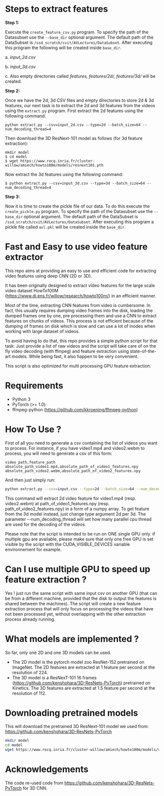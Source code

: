 # Steps to extract features

**Step 1:**

Execute the `create_feature_csv.py` program. To specify the path of the Datasubset use the `--base_dir` optional argument. The default path of the DataSubset is `/ssd_scratch/cvit/AVLectures/DataSubset`. After executing this program the following will be created inside `base_dir`.

a. *input_2d.csv*

b. *input_3d.csv*

c. Also empty directories called *features, features/2d/, features/3d/* will be created.

**Step 2:**

Once we have the 2d, 3d CSV files and empty directories to store 2d & 3d features, our next task is to extract the 2d and 3d features from the videos using the `extract.py` program.
First extract the 2d features using the following command:
```
python extract.py --csv=input_2d.csv --type=2d --batch_size=64 --num_decoding_thread=4
```
Then download the 3D ResNext-101 model as follows (for 3d feature extraction):

```
mkdir model
$ cd model
$ wget https://www.rocq.inria.fr/cluster-willow/amiech/howto100m/models/resnext101.pth
```
Now extract the 3d features using the following command:
```
$ python extract.py --csv=input_3d.csv --type=3d --batch_size=64 --num_decoding_thread=4
```

**Step 3:**

Now it is time to create the pickle file of our data. To do this execute the `create_pickle.py` program. To specify the path of the Datasubset use the `--base_dir` optional argument. The default path of the DataSubset is `/ssd_scratch/cvit/AVLectures/DataSubset`. After executing this program a pickle file called `avl.pkl` will be created inside the `base_dir`.

# Fast and Easy to use video feature extractor

This repo aims at providing an easy to use and efficient code for extracting
video features using deep CNN (2D or 3D).

It has been originally designed to extract video features for the large scale video dataset HowTo100M (https://www.di.ens.fr/willow/research/howto100m/) in an efficient manner.


Most of the time, extracting CNN features from video is cumbersome.
In fact, this usually requires dumping video frames into the disk, loading the dumped frames one
by one, pre processing them and use a CNN to extract features on chunks of videos.
This process is not efficient because of the dumping of frames on disk which is
slow and can use a lot of inodes when working with large dataset of videos.

To avoid having to do that, this repo provides a simple python script for that task: Just provide a list of raw videos and the script will take care of on the fly video decoding (with ffmpeg) and feature extraction using state-of-the-art models. While being fast, it also happen to be very convenient.

This script is also optimized for multi processing GPU feature extraction.


# Requirements
- Python 3
- PyTorch (>= 1.0)
- ffmpeg-python (https://github.com/kkroening/ffmpeg-python)

# How To Use ?

First of all you need to generate a csv containing the list of videos you
want to process. For instance, if you have video1.mp4 and video2.webm to process,
you will need to generate a csv of this form:

```
video_path,feature_path
absolute_path_video1.mp4,absolute_path_of_video1_features.npy
absolute_path_video2.webm,absolute_path_of_video2_features.npy
```

And then just simply run:

```sh
python extract.py --csv=input.csv --type=2d --batch_size=64 --num_decoding_thread=4
```
This command will extract 2d video feature for video1.mp4 (resp. video2.webm) at path_of_video1_features.npy (resp. path_of_video2_features.npy) in
a form of a numpy array.
To get feature from the 3d model instead, just change type argument 2d per 3d.
The parameter --num_decoding_thread will set how many parallel cpu thread are used for the decoding of the videos.

Please note that the script is intended to be run on ONE single GPU only.
if multiple gpu are available, please make sure that only one free GPU is set visible
by the script with the CUDA_VISIBLE_DEVICES variable environnement for example.

# Can I use multiple GPU to speed up feature extraction ?

Yes ! just run the same script with same input csv on another GPU (that can be from a different machine, provided that the disk to output the features is shared between the machines). The script will create a new feature extraction process that will only focus on processing the videos that have not been processed yet, without overlapping with the other extraction process already running.

# What models are implemented ?
So far, only one 2D and one 3D models can be used.

- The 2D model is the pytorch model zoo ResNet-152 pretrained on ImageNet. The 2D features are extracted at 1 feature per second at the resolution of 224.
- The 3D model is a ResNexT-101 16 frames (https://github.com/kenshohara/3D-ResNets-PyTorch) pretrained on Kinetics. The 3D features are extracted at 1.5 feature per second at the resolution of 112.

# Downloading pretrained models
This will download the pretrained 3D ResNext-101 model we used from: https://github.com/kenshohara/3D-ResNets-PyTorch 

```sh
mkdir model
cd model
wget https://www.rocq.inria.fr/cluster-willow/amiech/howto100m/models/resnext101.pth
```



# Acknowledgements
The code re-used code from https://github.com/kenshohara/3D-ResNets-PyTorch
for 3D CNN.
